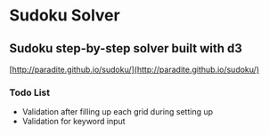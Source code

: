 # Sudoku Solver

## Sudoku step-by-step solver built with d3

[http://paradite.github.io/sudoku/](http://paradite.github.io/sudoku/)

### Todo List
- Validation after filling up each grid during setting up
- Validation for keyword input
